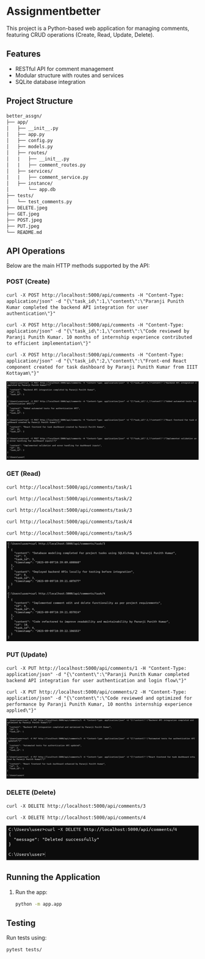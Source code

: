 # Assignmentbetter

This project is a Python-based web application for managing comments, featuring CRUD operations (Create, Read, Update, Delete).

## Features
- RESTful API for comment management
- Modular structure with routes and services
- SQLite database integration

## Project Structure
```
better_assgn/
├── app/
│   ├── __init__.py
│   ├── app.py
│   ├── config.py
│   ├── models.py
│   ├── routes/
│   |   ├── __init__.py
│   |   ├── comment_routes.py
│   ├── services/
│   |   ├── comment_service.py
│   ├── instance/
│       └── app.db
├── tests/
│   └── test_comments.py
├── DELETE.jpeg
├── GET.jpeg
├── POST.jpeg
├── PUT.jpeg
└── README.md
```

## API Operations

Below are the main HTTP methods supported by the API:

### POST (Create)

``` 
curl -X POST http://localhost:5000/api/comments -H "Content-Type: application/json" -d "{\"task_id\":1,\"content\":\"Paranji Punith Kumar completed the backend API integration for user authentication\"}"
```
```
curl -X POST http://localhost:5000/api/comments -H "Content-Type: application/json" -d "{\"task_id\":1,\"content\":\"Code reviewed by Paranji Punith Kumar. 10 months of internship experience contributed to efficient implementation\"}"
```
```
curl -X POST http://localhost:5000/api/comments -H "Content-Type: application/json" -d "{\"task_id\":2,\"content\":\"Front-end React component created for task dashboard by Paranji Punith Kumar from IIIT Kottayam\"}"
```

![POST](POST.jpeg)

### GET (Read)
```
curl http://localhost:5000/api/comments/task/1
```
```
curl http://localhost:5000/api/comments/task/2
```
```
curl http://localhost:5000/api/comments/task/3
```
```
curl http://localhost:5000/api/comments/task/4
```
```
curl http://localhost:5000/api/comments/task/5
```

![GET](GET.jpeg)

### PUT (Update)

```
curl -X PUT http://localhost:5000/api/comments/1 -H "Content-Type: application/json" -d "{\"content\":\"Paranji Punith Kumar completed backend API integration for user authentication and login flow\"}"
```
```
curl -X PUT http://localhost:5000/api/comments/2 -H "Content-Type: application/json" -d "{\"content\":\"Code reviewed and optimized for performance by Paranji Punith Kumar, 10 months internship experience applied\"}"
```

![PUT](PUT.jpeg)

### DELETE (Delete)
```
curl -X DELETE http://localhost:5000/api/comments/3
```
```
curl -X DELETE http://localhost:5000/api/comments/4
```

![DELETE](DELETE.jpeg)

## Running the Application
1. Run the app:
   ```bash
   python -m app.app
   ```

## Testing

Run tests using:
```bash
pytest tests/
```
